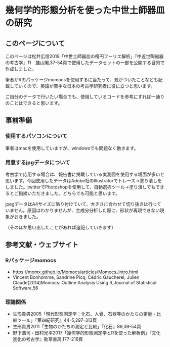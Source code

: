 # 幾何学的形態分析を使った中世土師器皿の研究
## このページについて
このページは松井広信2019「中世土師器皿の楕円フーリエ解析」『中近世陶磁器の考古学』11　雄山閣,37-54頁で使用したデータセットの一部を公開する目的で作成しました。

筆者がRのパッケージmomocsを使用するに当たって、気がついたことなども記載していくので、英語が苦手な日本の考古学研究者に役に立つと思います。

ご自分のデータで行いたい場合でも、使用しているコードを参考にすれば一通りのことはできると思います。

## 事前準備
### 使用するパソコンについて
筆者はmacを使用していますが、windowsでも問題なく動きます。

### 用意するjpgデータについて
考古学で応用する場合は、報告書に掲載している実測図を使用する場面が多いと思います。今回使用したデータはAdobe社のIllustratorでトレース→塗り潰しをしました。twitterでPhotoshopを使用して、自動選択ツール→塗り潰しでもできるとご指摘いただきました。どちらでも可能と思います。

jpegデータはA4サイズに貼り付けていて、大きさに合わせて切り抜きは行っていません。原因はわかりませんが、主成分分析した際に、形状が再現できない現象がおきました。

（そのほか思い出したことがあれば追記していきます）

## 参考文献・ウェブサイト
### Rパッケージmomocs
- https://momx.github.io/Momocs/articles/Momocs_intro.html
- Vincent Bonhomme, Sandrine Picq, Cédric Gaucherel, Julien Claude(2014)Momocs: Outline Analysis Using R,Journal of Statistical Software,56
### 理論関係
- 生形貴男2005「現代形態測定学：化石、人骨、石器等のかたちの定量・比較ツール」『第四紀研究』44-5,297-313頁
- 生形貴男2011「生物のかたちの測定と比較」『化石』89,39-54頁
- 野下浩司・田村光平2017「幾何学的形態測定学とRを使った解析例」『文化進化の考古学』勁草書房,177-216頁
